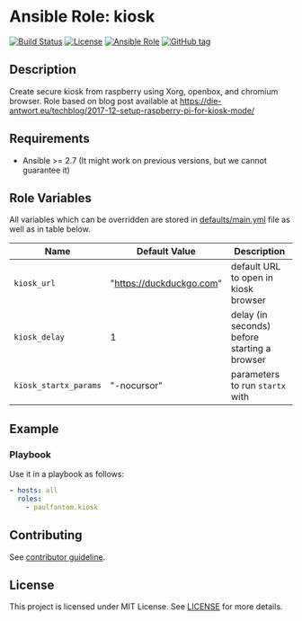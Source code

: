 # Ansible Role: kiosk

[![Build Status](https://travis-ci.com/paulfantom/ansible-kiosk.svg?branch=master)](https://travis-ci.com/paulfantom/ansible-kiosk)
[![License](https://img.shields.io/badge/license-MIT%20License-brightgreen.svg)](https://opensource.org/licenses/MIT)
[![Ansible Role](https://img.shields.io/badge/ansible%20role-paulfantom.kiosk-blue.svg)](https://galaxy.ansible.com/paulfantom/kiosk/)
[![GitHub tag](https://img.shields.io/github/tag/paulfantom/ansible-kiosk.svg)](https://github.com/paulfantom/ansible-kiosk/tags)

## Description

Create secure kiosk from raspberry using Xorg, openbox, and chromium browser.
Role based on blog post available at https://die-antwort.eu/techblog/2017-12-setup-raspberry-pi-for-kiosk-mode/

## Requirements

- Ansible >= 2.7 (It might work on previous versions, but we cannot guarantee it)

## Role Variables

All variables which can be overridden are stored in [defaults/main.yml](defaults/main.yml) file as well as in table below.

| Name           | Default Value | Description                        |
| -------------- | ------------- | -----------------------------------|
| `kiosk_url` | "https://duckduckgo.com" | default URL to open in kiosk browser |
| `kiosk_delay` | 1 | delay (in seconds) before starting a browser |
| `kiosk_startx_params` | "-nocursor" | parameters to run `startx` with |

## Example

### Playbook

Use it in a playbook as follows:
```yaml
- hosts: all
  roles:
    - paulfantom.kiosk
```

## Contributing

See [contributor guideline](CONTRIBUTING.md).

## License

This project is licensed under MIT License. See [LICENSE](/LICENSE) for more details.
